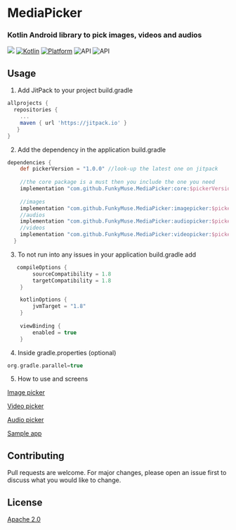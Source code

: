 



# MediaPicker
### Kotlin Android library to pick images, videos and audios 

[![](https://jitpack.io/v/FunkyMuse/MediaPicker.svg)](https://jitpack.io/#FunkyMuse/MediaPicker) [![Kotlin](https://img.shields.io/badge/Kotlin-1.4.20-blue.svg)](https://kotlinlang.org) [![Platform](https://img.shields.io/badge/Platform-Android-green.svg)](https://developer.android.com/guide/) 
![API](https://img.shields.io/badge/Min%20API-21-green)
![API](https://img.shields.io/badge/Compiled%20API-30-green)

## Usage
1. Add JitPack to your project build.gradle

```gradle
allprojects {
  repositories {
    ...
    maven { url 'https://jitpack.io' }
   }
}
```

2. Add the dependency in the application build.gradle

```gradle
dependencies {
    def pickerVersion = "1.0.0" //look-up the latest one on jitpack
    
    //the core package is a must then you include the one you need
    implementation "com.github.FunkyMuse.MediaPicker:core:$pickerVersion"
    
    //images
    implementation "com.github.FunkyMuse.MediaPicker:imagepicker:$pickerVersion"
    //audios
    implementation "com.github.FunkyMuse.MediaPicker:audiopicker:$pickerVersion"
    //videos
    implementation "com.github.FunkyMuse.MediaPicker:videopicker:$pickerVersion"
  }
```

3. To not run into any issues in your application build.gradle add

```gradle
   compileOptions {
        sourceCompatibility = 1.8
        targetCompatibility = 1.8
    }

    kotlinOptions {
        jvmTarget = "1.8"
    }
    
    viewBinding {
        enabled = true
    }
```

4. Inside gradle.properties (optional)

```gradle
org.gradle.parallel=true
```

5. How to use and screens

[Image picker](https://github.com/FunkyMuse/MediaPicker/tree/master/imagepicker)

[Video picker](https://github.com/FunkyMuse/MediaPicker/tree/master/videopicker)

[Audio picker](https://github.com/FunkyMuse/MediaPicker/tree/master/audiopicker)

[Sample app](https://github.com/FunkyMuse/MediaPicker/blob/master/app/src/main/java/com/crazylegend/mediapicker/MainActivity.kt)

## Contributing
Pull requests are welcome. For major changes, please open an issue first to discuss what you would like to change.

## License
[Apache 2.0](https://www.apache.org/licenses/LICENSE-2.0)
